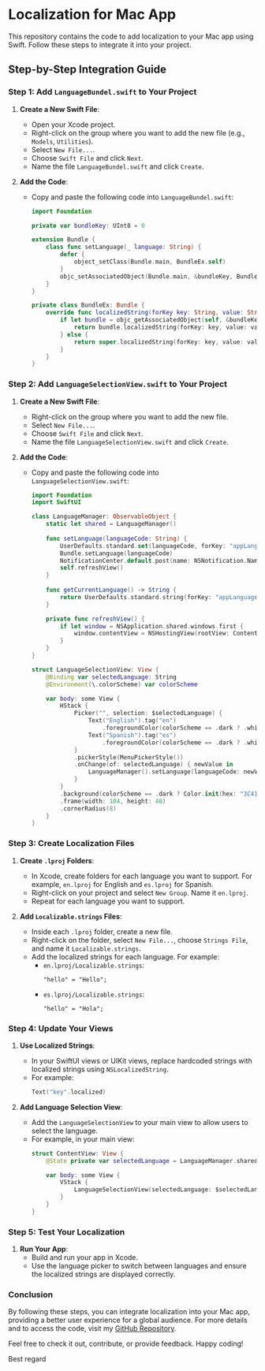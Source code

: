 # Localization for Mac App

This repository contains the code to add localization to your Mac app using Swift. Follow these steps to integrate it into your project.

## Step-by-Step Integration Guide

### Step 1: Add `LanguageBundel.swift` to Your Project

1. **Create a New Swift File**:
   - Open your Xcode project.
   - Right-click on the group where you want to add the new file (e.g., `Models`, `Utilities`).
   - Select `New File...`.
   - Choose `Swift File` and click `Next`.
   - Name the file `LanguageBundel.swift` and click `Create`.

2. **Add the Code**:
   - Copy and paste the following code into `LanguageBundel.swift`:
     ```swift
     import Foundation

     private var bundleKey: UInt8 = 0

     extension Bundle {
         class func setLanguage(_ language: String) {
             defer {
                 object_setClass(Bundle.main, BundleEx.self)
             }
             objc_setAssociatedObject(Bundle.main, &bundleKey, Bundle(path: Bundle.main.path(forResource: language, ofType: "lproj")!), .OBJC_ASSOCIATION_RETAIN_NONATOMIC)
         }
     }

     private class BundleEx: Bundle {
         override func localizedString(forKey key: String, value: String?, table tableName: String?) -> String {
             if let bundle = objc_getAssociatedObject(self, &bundleKey) as? Bundle {
                 return bundle.localizedString(forKey: key, value: value, table: tableName)
             } else {
                 return super.localizedString(forKey: key, value: value, table: tableName)
             }
         }
     }
     ```

### Step 2: Add `LanguageSelectionView.swift` to Your Project

1. **Create a New Swift File**:
   - Right-click on the group where you want to add the new file.
   - Select `New File...`.
   - Choose `Swift File` and click `Next`.
   - Name the file `LanguageSelectionView.swift` and click `Create`.

2. **Add the Code**:
   - Copy and paste the following code into `LanguageSelectionView.swift`:
     ```swift
     import Foundation
     import SwiftUI

     class LanguageManager: ObservableObject {
         static let shared = LanguageManager()
         
         func setLanguage(languageCode: String) {
             UserDefaults.standard.set(languageCode, forKey: "appLanguage")
             Bundle.setLanguage(languageCode)
             NotificationCenter.default.post(name: NSNotification.Name("LanguageChanged"), object: nil)
             self.refreshView()
         }
         
         func getCurrentLanguage() -> String {
             return UserDefaults.standard.string(forKey: "appLanguage") ?? "en"
         }

         private func refreshView() {
             if let window = NSApplication.shared.windows.first {
                 window.contentView = NSHostingView(rootView: ContentView(viewModel: ChatViewModel()).environmentObject(LanguageManager.shared))
             }
         }
     }

     struct LanguageSelectionView: View {
         @Binding var selectedLanguage: String
         @Environment(\.colorScheme) var colorScheme

         var body: some View {
             HStack {
                 Picker("", selection: $selectedLanguage) {
                     Text("English").tag("en")
                         .foregroundColor(colorScheme == .dark ? .white : .init(hex: "000000"))
                     Text("Spanish").tag("es")
                         .foregroundColor(colorScheme == .dark ? .white : .init(hex: "000000"))
                 }
                 .pickerStyle(MenuPickerStyle())
                 .onChange(of: selectedLanguage) { newValue in
                     LanguageManager().setLanguage(languageCode: newValue)
                 }
             }
             .background(colorScheme == .dark ? Color.init(hex: "3C4146") : .init(hex: "E6E6EE"))
             .frame(width: 104, height: 40)
             .cornerRadius(8)
         }
     }
     ```

### Step 3: Create Localization Files

1. **Create `.lproj` Folders**:
   - In Xcode, create folders for each language you want to support. For example, `en.lproj` for English and `es.lproj` for Spanish.
   - Right-click on your project and select `New Group`. Name it `en.lproj`.
   - Repeat for each language you want to support.

2. **Add `Localizable.strings` Files**:
   - Inside each `.lproj` folder, create a new file.
   - Right-click on the folder, select `New File...`, choose `Strings File`, and name it `Localizable.strings`.
   - Add the localized strings for each language. For example:
     - `en.lproj/Localizable.strings`:
       ```
       "hello" = "Hello";
       ```
     - `es.lproj/Localizable.strings`:
       ```
       "hello" = "Hola";
       ```

### Step 4: Update Your Views

1. **Use Localized Strings**:
   - In your SwiftUI views or UIKit views, replace hardcoded strings with localized strings using `NSLocalizedString`.
   - For example:
     ```swift
     Text("key".localized)
     ```

2. **Add Language Selection View**:
   - Add the `LanguageSelectionView` to your main view to allow users to select the language.
   - For example, in your main view:
     ```swift
     struct ContentView: View {
         @State private var selectedLanguage = LanguageManager.shared.getCurrentLanguage()

         var body: some View {
             VStack {
                 LanguageSelectionView(selectedLanguage: $selectedLanguage)
             }
         }
     }
     ```

### Step 5: Test Your Localization

1. **Run Your App**:
   - Build and run your app in Xcode.
   - Use the language picker to switch between languages and ensure the localized strings are displayed correctly.

### Conclusion

By following these steps, you can integrate localization into your Mac app, providing a better user experience for a global audience. For more details and to access the code, visit my [GitHub Repository](https://github.com/Hafiz467/Mac-App-Localization).

Feel free to check it out, contribute, or provide feedback. Happy coding!

Best regard
